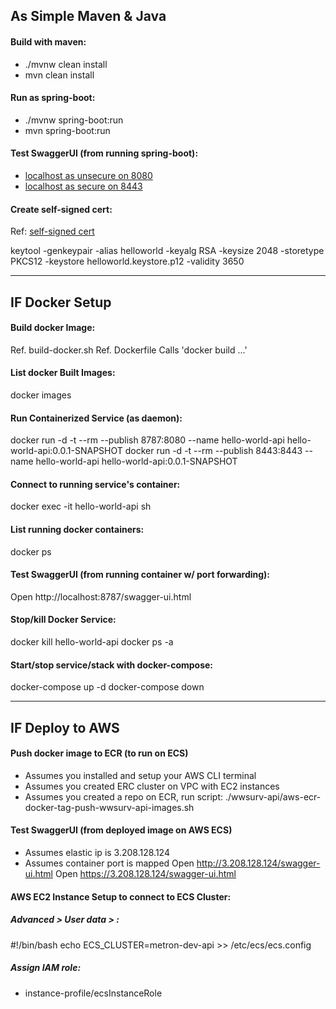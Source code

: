 ## As Simple Maven & Java

#### Build with maven:
- ./mvnw clean install
- mvn clean install

#### Run as spring-boot:
- ./mvnw spring-boot:run
- mvn spring-boot:run

#### Test SwaggerUI (from running spring-boot):
- [localhost as unsecure on 8080](http://localhost:8080/swagger-ui.html)
- [localhost as secure on 8443](https://localhost:8443/swagger-ui.html)

#### Create self-signed cert:
Ref: [self-signed cert](https://www.baeldung.com/spring-boot-https-self-signed-certificate)

keytool -genkeypair -alias helloworld -keyalg RSA -keysize 2048 -storetype PKCS12 -keystore helloworld.keystore.p12 -validity 3650

--- 

## IF Docker Setup

#### Build docker Image:
Ref. build-docker.sh
Ref. Dockerfile
Calls 'docker build ...'

#### List docker Built Images:
docker images

#### Run Containerized Service (as daemon):
docker run -d -t --rm --publish 8787:8080 --name hello-world-api hello-world-api:0.0.1-SNAPSHOT
docker run -d -t --rm --publish 8443:8443 --name hello-world-api hello-world-api:0.0.1-SNAPSHOT

#### Connect to running service's container:
docker exec -it hello-world-api sh

#### List running docker containers:
docker ps

#### Test SwaggerUI (from running container w/ port forwarding):
Open http://localhost:8787/swagger-ui.html

#### Stop/kill Docker Service:
docker kill hello-world-api
docker ps -a

#### Start/stop service/stack with docker-compose:
docker-compose up -d
docker-compose down

--- 

## IF Deploy to AWS

#### Push docker image to ECR (to run on ECS)
- Assumes you installed and setup your AWS CLI terminal
- Assumes you created ERC cluster on VPC with EC2 instances
- Assumes you created a repo on ECR, run script:
./wwsurv-api/aws-ecr-docker-tag-push-wwsurv-api-images.sh

#### Test SwaggerUI (from deployed image on AWS ECS)
- Assumes elastic ip is 3.208.128.124
- Assumes container port is mapped
Open http://3.208.128.124/swagger-ui.html
Open https://3.208.128.124/swagger-ui.html

#### AWS EC2 Instance Setup to connect to ECS Cluster:

##### Advanced > User data > :
<p> 
 #!/bin/bash
 echo ECS_CLUSTER=metron-dev-api >> /etc/ecs/ecs.config
</p>

##### Assign IAM role: 
- instance-profile/ecsInstanceRole
